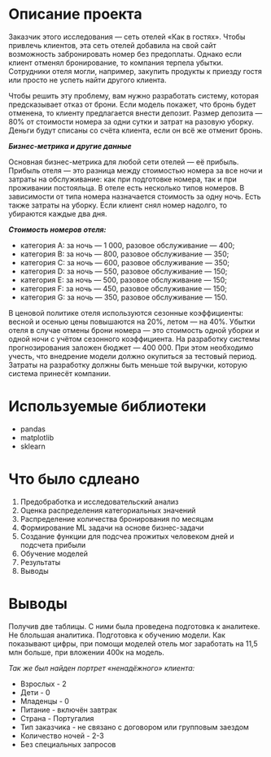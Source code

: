 # Описание проекта

Заказчик этого исследования — сеть отелей «Как в гостях». Чтобы привлечь клиентов, эта сеть отелей добавила на свой сайт возможность забронировать номер без предоплаты. Однако если клиент отменял бронирование, то компания терпела убытки. Сотрудники отеля могли, например, закупить продукты к приезду гостя или просто не успеть найти другого клиента.

Чтобы решить эту проблему, вам нужно разработать систему, которая предсказывает отказ от брони. Если модель покажет, что бронь будет отменена, то клиенту предлагается внести депозит. Размер депозита — 80% от стоимости номера за одни сутки и затрат на разовую уборку. Деньги будут списаны со счёта клиента, если он всё же отменит бронь.

***Бизнес-метрика и другие данные***

Основная бизнес-метрика для любой сети отелей — её прибыль. Прибыль отеля — это разница между стоимостью номера за все ночи и затраты на обслуживание: как при подготовке номера, так и при проживании постояльца. В отеле есть несколько типов номеров. В зависимости от типа номера назначается стоимость за одну ночь. Есть также затраты на уборку. Если клиент снял номер надолго, то убираются каждые два дня.

***Стоимость номеров отеля:***

- категория A: за ночь — 1 000, разовое обслуживание — 400;
- категория B: за ночь — 800, разовое обслуживание — 350;
- категория C: за ночь — 600, разовое обслуживание — 350;
- категория D: за ночь — 550, разовое обслуживание — 150;
- категория E: за ночь — 500, разовое обслуживание — 150;
- категория F: за ночь — 450, разовое обслуживание — 150;
- категория G: за ночь — 350, разовое обслуживание — 150.  

В ценовой политике отеля используются сезонные коэффициенты: весной и осенью цены повышаются на 20%, летом — на 40%. Убытки отеля в случае отмены брони номера — это стоимость одной уборки и одной ночи с учётом сезонного коэффициента. На разработку системы прогнозирования заложен бюджет — 400 000. При этом необходимо учесть, что внедрение модели должно окупиться за тестовый период. Затраты на разработку должны быть меньше той выручки, которую система принесёт компании.

# Используемые библиотеки

- pandas 
- matplotlib
- sklearn

# Что было сдлеано

1. Предобработка и исследовательский анализ
2. Оценка распределения категориальных значений
3. Распределение количества бронирования по месяцам
4. Формирование ML задачи на основе бизнес-задачи
5. Создание функции для подсчеа прожитых человеком дней и подсчета прибыли
6. Обучение моделей
7. Результаты
8. Выводы

# Выводы

Получив две таблицы. С ними была проведена подготовка к аналитеке. Не блольшая аналитика. Подготовка к обучению модели.
Как показывают цифры, при помощи моделей отель мог заработать на 11,5 млн больше, при вложении 400к на модель.

*Так же был найден портрет «ненадёжного» клиента:*

- Взрослых - 2
- Дети - 0
- Младенцы - 0
- Питание - включён завтрак
- Страна - Португалия
- Тип заказчика - не связано с договором или групповым заездом
- Количество ночей - 2-3
- Без специальных запросов
